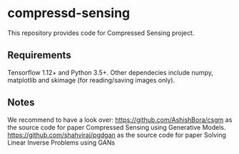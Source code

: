# compressd-sensing

This repository provides code for Compressed Sensing project. 

## Requirements
Tensorflow 1.12+ and Python 3.5+. Other dependecies include numpy, matplotlib and skimage (for reading/saving images only).

## Notes
We recommend to have a look over:
https://github.com/AshishBora/csgm as the source code for paper Compressed Sensing using Generative Models.
https://github.com/shahviraj/pgdgan as the source code for paper Solving Linear Inverse Problems using GANs
